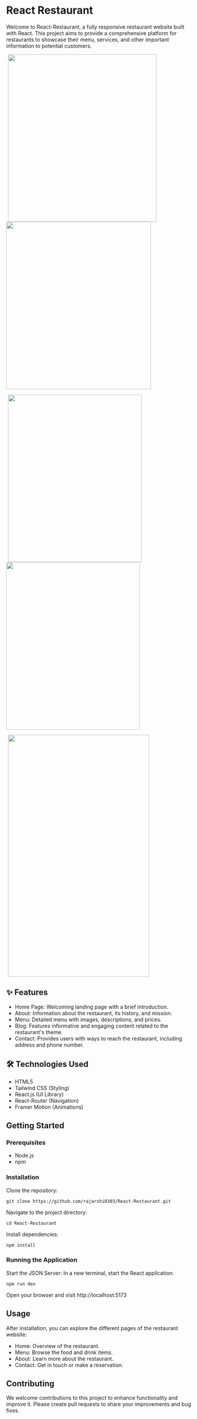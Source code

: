 # React Restaurant
Welcome to React-Restaurant, a fully responsive restaurant website built with React. This project aims to provide a comprehensive platform for restaurants to showcase their menu, services, and other important information to potential customers.

<p float="left">
  <img src="https://github.com/user-attachments/assets/5f55c559-8c53-4b48-a8db-c64b299b87ed" width="400" height="450" hspace="5" />
  <img src="https://github.com/user-attachments/assets/520e590e-3dab-42c3-b783-feaafa750eff" width="390" height="450" />
<p>
  <img src="https://github.com/user-attachments/assets/9faf1117-d07e-4521-a04a-74d7d83a5138" width="360" height="450" hspace="5" />
  <img src="https://github.com/user-attachments/assets/20247900-8683-4dc6-acaf-57659c631212" width="360" height="450" />
<p>
  <img src="https://github.com/user-attachments/assets/7cefaab1-e6c8-40ec-a073-196807126f26" width="380" height="650" hspace="5" />
</p>


## ✨ Features
* Home Page: Welcoming landing page with a brief introduction.
* About: Information about the restaurant, its history, and mission.
* Menu: Detailed menu with images, descriptions, and prices.
* Blog: Features informative and engaging content related to the restaurant's theme.
* Contact: Provides users with ways to reach the restaurant, including address and phone number.

## 🛠️ Technologies Used
* HTML5
* Tailwind CSS (Styling)
* React.js (UI Library) 
* React-Router (Navigation)
* Framer Motion (Animations)

## Getting Started

### Prerequisites
* Node.js
* npm

### Installation
Clone the repository:
```shell
git clone https://github.com/rajarshi0303/React-Restaurant.git
```
Navigate to the project directory:
```shell
cd React-Restaurant
```
Install dependencies:
```shell
npm install
```

### Running the Application
Start the JSON Server:
In a new terminal, start the React application:
```shell
npm run dev
```
Open your browser and visit http://localhost:5173

## Usage
After installation, you can explore the different pages of the restaurant website:
* Home: Overview of the restaurant.
* Menu: Browse the food and drink items.
* About: Learn more about the restaurant.
* Contact: Get in touch or make a reservation.

## Contributing
We welcome contributions to this project to enhance functionality and improve it. Please create pull requests to share your improvements and bug fixes.
